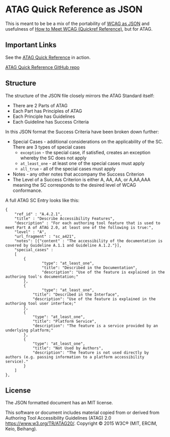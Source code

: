 # ATAG Quick Reference as JSON
This is meant to be be a mix of the portability of [WCAG as JSON](https://github.com/tenon-io/wcag-as-json) and usefulness of [How to Meet WCAG (Quickref Reference)](https://www.w3.org/WAI/WCAG21/quickref/), but for ATAG.

## Important Links
See the [ATAG Quick Reference](https://andrewnordlund.github.io/atag/atagscs.html) in action.

[ATAG Quick Reference GitHub repo](https://github.com/andrewnordlund/atag/)


## Structure

The structure of the JSON file closely mirrors the ATAG Standard itself:

* There are 2 Parts of ATAG
* Each Part has Principles of ATAG
* Each Principle has Guidelines
* Each Guideline has Success Criteria

In this JSON format the Success Criteria have been broken down further:

* Special Cases - additional considerations on the applicability of the SC. There are 3 types of special cases
  * `exception` - the special case, if satisfied, creates an exception whereby the SC does not apply
  * `at_least_one` - at least one of the special cases must apply 
  * `all_true` - all of the special cases must apply 
* Notes - any other notes that accompany the Success Criterion
* The Level of a Success Criterion is either A, AA, AA, or A,AA,AAA meaning the SC corresponds to the desired level of WCAG conformance.

A full ATAG SC Entry looks like this:

```
{
	"ref_id" : "A.4.2.1",
	"title" : "Describe Accessibility Features",
	"description" : "For each authoring tool feature that is used to meet Part A of ATAG 2.0, at least one of the following is true:",
	"level" : "A",
	"url_fragment" : "sc_a421",
	"notes": [{"content" : "The accessibility of the documentation is covered by Guideline A.1.1 and Guideline A.1.2."}],
	"special_cases" : 
	[
		{
		       	"type": "at_least_one",
       			"title": "Described in the Documentation",
	       		"description": "Use of the feature is explained in the authoring tool's documentation;"
		},
		{
		      	"type": "at_least_one",
			"title": "Described in the Interface",
			"description": "Use of the feature is explained in the authoring tool user interface;"
		},
		{
			"type": "at_least_one",
			"title": "Platform Service",
			"description": "The feature is a service provided by an underlying platform;"
		},
		{
			"type": "at_least_one",
			"title": "Not Used by Authors",
			"description": "The feature is not used directly by authors (e.g. passing information to a platform accessibility service)."
		}
	]
},
```

## License
The JSON formatted document has an MIT license.

This software or document includes material copied from or derived from Authoring Tool Accessibility Guidelines (ATAG) 2.0 https://www.w3.org/TR/ATAG20/. Copyright © 2015 W3C® (MIT, ERCIM, Keio, Beihang).